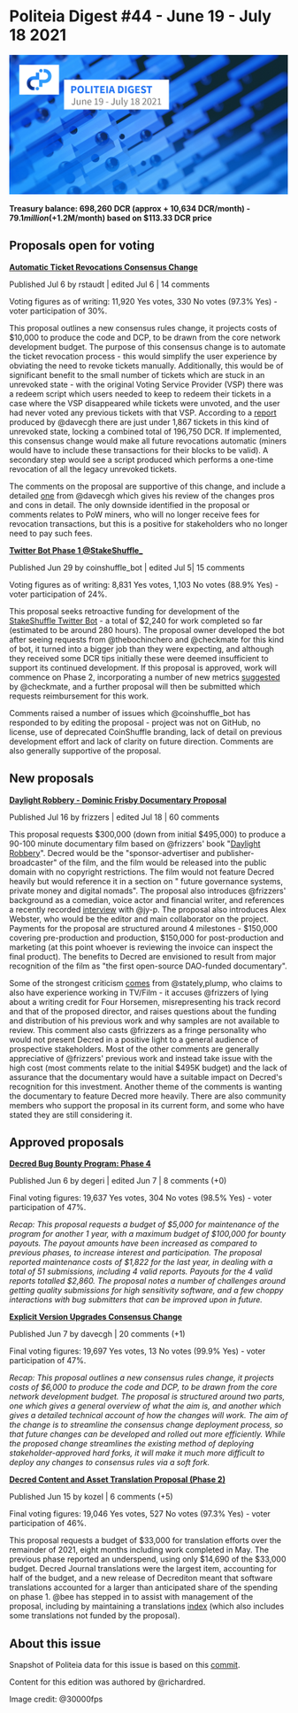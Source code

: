 # Politeia Digest #44 - June 19 - July 18 2021

![Image credit: @30000fps](img/issue044/044-title.png)

**Treasury balance: 698,260 DCR (approx + 10,634 DCR/month) - $79.1 million (+$1.2M/month) based on $113.33 DCR price**

## Proposals open for voting

**[Automatic Ticket Revocations Consensus Change](https://proposals.decred.org/record/e2d7b7d)**

Published Jul 6 by rstaudt | edited Jul 6 | 14 comments

Voting figures as of writing: 11,920 Yes votes, 330 No votes (97.3% Yes) - voter participation of 30%.

This proposal outlines a new consensus rules change, it projects costs of $10,000 to produce the code and DCP, to be drawn from the core network development budget. The purpose of this consensus change is to automate the ticket revocation process - this would simplify the user experience by obviating the need to revoke tickets manually. Additionally, this would be of significant benefit to the small number of tickets which are stuck in an unrevoked state - with the original Voting Service Provider (VSP) there was a redeem script which users needed to keep to redeem their tickets in a case where the VSP disappeared while tickets were unvoted, and the user had never voted any previous tickets with that VSP. According to a [report](https://gist.github.com/davecgh/01fd24849a9e9a6d822d6d04eba7075d) produced by @davecgh there are just under 1,867 tickets in this kind of unrevoked state, locking a combined total of 196,750 DCR. If implemented, this consensus change would make all future revocations automatic (miners would have to include these transactions for their blocks to be valid). A secondary step would see a script produced which performs a one-time revocation of all the legacy unrevoked tickets.

The comments on the proposal are supportive of this change, and include a detailed [one](https://proposals.decred.org/record/e2d7b7d/comments/5) from @davecgh which gives his review of the changes pros and cons in detail. The only downside identified in the proposal or comments relates to PoW miners, who will no longer receive fees for revocation transactions, but this is a positive for stakeholders who no longer need to pay such fees.

**[Twitter Bot Phase 1 @StakeShuffle_](https://proposals.decred.org/record/2895755)**

Published Jun 29 by coinshuffle_bot | edited Jul 5| 15 comments

Voting figures as of writing: 8,831 Yes votes, 1,103 No votes (88.9% Yes) - voter participation of 24%.

This proposal seeks retroactive funding for development of the [StakeShuffle Twitter Bot](https://twitter.com/StakeShuffle_) - a total of $2,240 for work completed so far (estimated to be around 280 hours). The proposal owner developed the bot after seeing requests from @thebochinchero and @checkmate for this kind of bot, it turned into a bigger job than they were expecting, and although they received some DCR tips initially these were deemed insufficient to support its continued development. If this proposal is approved, work will commence on Phase 2, incorporating a number of new metrics [suggested](https://proposals.decred.org/record/2895755/comments/4) by @checkmate, and a further proposal will then be submitted which requests reimbursement for this work.

Comments raised a number of issues which @coinshuffle_bot has responded to by editing the proposal - project was not on GitHub, no license, use of deprecated CoinShuffle branding, lack of detail on previous development effort and lack of clarity on future direction. Comments are also generally supportive of the proposal.

## New proposals

**[Daylight Robbery - Dominic Frisby Documentary Proposal](https://proposals.decred.org/record/ae609f1)**

Published Jul 16 by frizzers | edited Jul 18 | 60 comments

This proposal requests $300,000 (down from initial $495,000) to produce a 90-100 minute documentary film based on @frizzers' book "[Daylight Robbery](https://www.penguin.co.uk/books/309/309526/daylight-robbery/9780241360842.html)". Decred would be the "sponsor-advertiser and publisher-broadcaster" of the film, and the film would be released into the public domain with no copyright restrictions. The film would not feature Decred heavily but would reference it in a section on " future governance systems, private money and digital nomads". The proposal also introduces @frizzers' background as a comedian, voice actor and financial writer, and references a recently recorded [interview](https://youtu.be/ZCfIM8IHurU) with @jy-p. The proposal also introduces Alex Webster, who would be the editor and main collaborator on the project. Payments for the proposal are structured around 4 milestones - $150,000 covering pre-production and production, $150,000 for post-production and marketing (at this point whoever is reviewing the invoice can inspect the final product). The benefits to Decred are envisioned to result from major recognition of the film as "the first open-source DAO-funded documentary".

Some of the strongest criticism [comes](https://proposals.decred.org/record/ae609f1/comments/28) from @stately,plump, who claims to also have experience working in TV/Film - it accuses @frizzers of lying about a writing credit for Four Horsemen, misrepresenting his track record and that of the proposed director, and raises questions about the funding and distribution of his previous work and why samples are not available to review. This comment also casts @frizzers as a fringe personality who would not present Decred in a positive light to a general audience of prospective stakeholders. Most of the other comments are generally appreciative of @frizzers' previous work and instead take issue with the high cost (most comments relate to the initial $495K budget) and the lack of assurance that the documentary would have a suitable impact on Decred's recognition for this investment. Another theme of the comments is wanting the documentary to feature Decred more heavily. There are also community members who support the proposal in its current form, and some who have stated they are still considering it.

## Approved proposals

**[Decred Bug Bounty Program: Phase 4](https://proposals.decred.org/record/e1f104b)**

Published Jun 6 by degeri | edited Jun 7 | 8 comments (+0)

Final voting figures: 19,637 Yes votes, 304 No votes (98.5% Yes) - voter participation of 47%.

*Recap: This proposal requests a budget of $5,000 for maintenance of the program for another 1 year, with a maximum budget of $100,000 for bounty payouts. The payout amounts have been increased as compared to previous phases, to increase interest and participation. The proposal reported maintenance costs of $1,822 for the last year, in dealing with a total of 51 submissions, including 4 valid reports. Payouts for the 4 valid reports totalled $2,860. The proposal notes a number of challenges around getting quality submissions for high sensitivity software, and a few choppy interactions with bug submitters that can be improved upon in future.*

**[Explicit Version Upgrades Consensus Change](https://proposals.decred.org/record/3a98861)**

Published Jun 7 by davecgh | 20 comments (+1)

Final voting figures: 19,697 Yes votes, 13 No votes (99.9% Yes) - voter participation of 47%.

*Recap: This proposal outlines a new consensus rules change, it projects costs of $6,000 to produce the code and DCP, to be drawn from the core network development budget. The proposal is structured around two parts, one which gives a general overview of what the aim is, and another which gives a detailed technical account of how the changes will work. The aim of the change is to streamline the consensus change deployment process, so that future changes can be developed and rolled out more efficiently. While the proposed change streamlines the existing method of deploying stakeholder-approved hard forks, it will make it much more difficult to deploy any changes to consensus rules via a soft fork.*

**[Decred Content and Asset Translation Proposal (Phase 2)](https://proposals.decred.org/record/af9942a)**

Published Jun 15 by kozel | 6 comments (+5)

Final voting figures: 19,046 Yes votes, 527 No votes (97.3% Yes) - voter participation of 46%.

This proposal requests a budget of $33,000 for translation efforts over the remainder of 2021, eight months including work completed in May. The previous phase reported an underspend, using only $14,690 of the $33,000 budget. Decred Journal translations were the largest item, accounting for half of the budget, and a new release of Decrediton meant that software translations accounted for a larger than anticipated share of the spending on phase 1. @bee has stepped in to assist with management of the proposal, including by maintaining a translations [index](https://github.com/decredcommunity/translations/blob/master/index.md) (which also includes some translations not funded by the proposal).

## About this issue

Snapshot of Politeia data for this issue is based on this [commit]({link}).

Content for this edition was authored by @richardred.

Image credit: @30000fps
